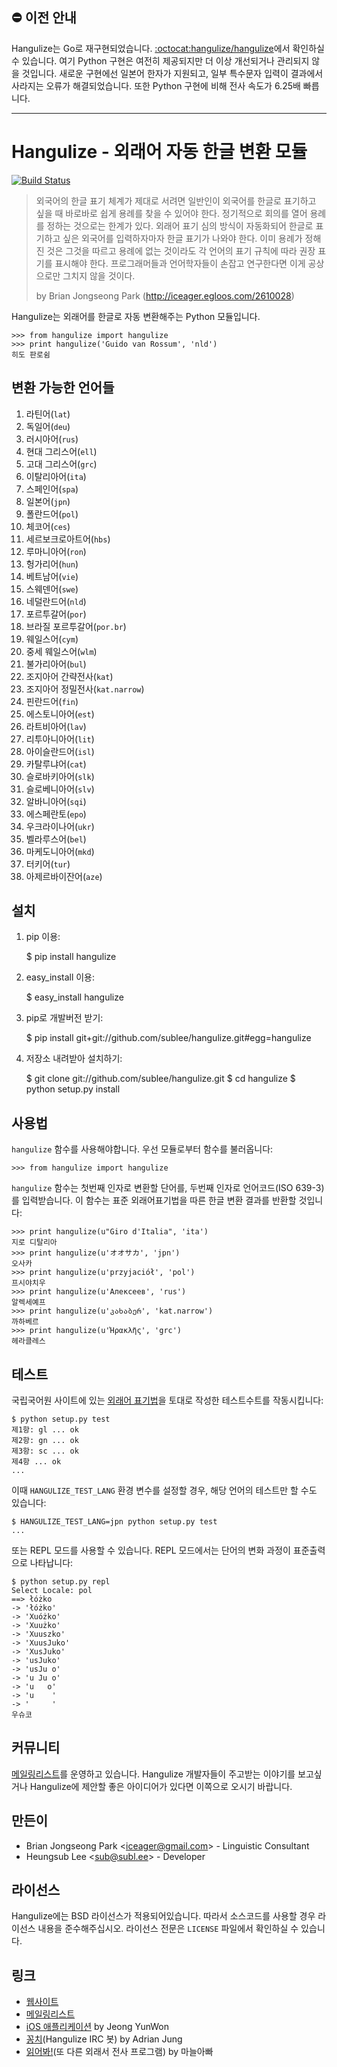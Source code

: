 ## ⛔️ 이전 안내

Hangulize는 Go로 재구현되었습니다.
[:octocat:hangulize/hangulize](https://github.com/hangulize/hangulize)에서 확인하실 수 있습니다.
여기 Python 구현은 여전히 제공되지만 더 이상 개선되거나 관리되지 않을 것입니다.
새로운 구현에선 일본어 한자가 지원되고, 일부 특수문자 입력이 결과에서 사라지는 오류가 해결되었습니다.
또한 Python 구현에 비해 전사 속도가 6.25배 빠릅니다.

----

Hangulize - 외래어 자동 한글 변환 모듈
======================================

[![Build Status](https://secure.travis-ci.org/sublee/hangulize.png?branch=master)](http://travis-ci.org/sublee/hangulize)

> 외국어의 한글 표기 체계가 제대로 서려면 일반인이 외국어를 한글로
> 표기하고 싶을 때 바로바로 쉽게 용례를 찾을 수 있어야 한다. 정기적으로
> 회의를 열어 용례를 정하는 것으로는 한계가 있다. 외래어 표기 심의 방식이
> 자동화되어 한글로 표기하고 싶은 외국어를 입력하자마자 한글 표기가
> 나와야 한다. 이미 용례가 정해진 것은 그것을 따르고 용례에 없는 것이라도
> 각 언어의 표기 규칙에 따라 권장 표기를 표시해야 한다. 프로그래머들과
> 언어학자들이 손잡고 연구한다면 이게 공상으로만 그치지 않을 것이다.
>
> by Brian Jongseong Park (<http://iceager.egloos.com/2610028>)

Hangulize는 외래어를 한글로 자동 변환해주는 Python 모듈입니다.

    >>> from hangulize import hangulize
    >>> print hangulize('Guido van Rossum', 'nld')
    히도 판로쉼

변환 가능한 언어들
------------------

1. 라틴어(`lat`)
1. 독일어(`deu`)
1. 러시아어(`rus`)
1. 현대 그리스어(`ell`)
1. 고대 그리스어(`grc`)
1. 이탈리아어(`ita`)
1. 스페인어(`spa`)
1. 일본어(`jpn`)
1. 폴란드어(`pol`)
1. 체코어(`ces`)
1. 세르보크로아트어(`hbs`)
1. 루마니아어(`ron`)
1. 헝가리어(`hun`)
1. 베트남어(`vie`)
1. 스웨덴어(`swe`)
1. 네덜란드어(`nld`)
1. 포르투갈어(`por`)
1. 브라질 포르투갈어(`por.br`)
1. 웨일스어(`cym`)
1. 중세 웨일스어(`wlm`)
1. 불가리아어(`bul`)
1. 조지아어 간략전사(`kat`)
1. 조지아어 정밀전사(`kat.narrow`)
1. 핀란드어(`fin`)
1. 에스토니아어(`est`)
1. 라트비아어(`lav`)
1. 리투아니아어(`lit`)
1. 아이슬란드어(`isl`)
1. 카탈루냐어(`cat`)
1. 슬로바키아어(`slk`)
1. 슬로베니아어(`slv`)
1. 알바니아어(`sqi`)
1. 에스페란토(`epo`)
1. 우크라이나어(`ukr`)
1. 벨라루스어(`bel`)
1. 마케도니아어(`mkd`)
1. 터키어(`tur`)
1. 아제르바이잔어(`aze`)

설치
----

1. pip 이용:

    $ pip install hangulize

1. easy_install 이용:

    $ easy_install hangulize

1. pip로 개발버전 받기:

    $ pip install git+git://github.com/sublee/hangulize.git#egg=hangulize

1. 저장소 내려받아 설치하기:

    $ git clone git://github.com/sublee/hangulize.git
    $ cd hangulize
    $ python setup.py install

사용법
------

`hangulize` 함수를 사용해야합니다. 우선 모듈로부터 함수를 불러옵니다:

    >>> from hangulize import hangulize

`hangulize` 함수는 첫번째 인자로 변환할 단어를, 두번째 인자로 언어코드(ISO
639-3)를 입력받습니다. 이 함수는 표준 외래어표기법을 따른 한글 변환 결과를
반환할 것입니다:

    >>> print hangulize(u"Giro d'Italia", 'ita')
    지로 디탈리아
    >>> print hangulize(u'オオサカ', 'jpn')
    오사카
    >>> print hangulize(u'przyjaciół', 'pol')
    프시야치우
    >>> print hangulize(u'Алексеев', 'rus')
    알렉세예프
    >>> print hangulize(u'კახაბერ', 'kat.narrow')
    까하베르
    >>> print hangulize(u'Ἡρακλῆς', 'grc')
    헤라클레스

테스트
------

국립국어원 사이트에 있는 [외래어 표기법][1]을 토대로 작성한 테스트수트를
작동시킵니다:

    $ python setup.py test
    제1항: gl ... ok
    제2항: gn ... ok
    제3항: sc ... ok
    제4항 ... ok
    ...

이때 `HANGULIZE_TEST_LANG` 환경 변수를 설정할 경우, 해당 언어의 테스트만
할 수도 있습니다:

    $ HANGULIZE_TEST_LANG=jpn python setup.py test
    ...

또는 REPL 모드를 사용할 수 있습니다. REPL 모드에서는 단어의 변화 과정이
표준출력으로 나타납니다:

    $ python setup.py repl
    Select Locale: pol
    ==> łóżko
    -> 'łóżko'
    -> 'Xuóżko'
    -> 'Xuużko'
    -> 'Xuuszko'
    -> 'XuusJuko'
    -> 'XusJuko'
    -> 'usJuko'
    -> 'usJu o'
    -> 'u Ju o'
    -> 'u   o'
    -> 'u    '
    -> '     '
    우슈코

커뮤니티
--------

[메일링리스트][]를 운영하고 있습니다. Hangulize 개발자들이 주고받는 이야기를
보고싶거나 Hangulize에 제안할 좋은 아이디어가 있다면 이쪽으로 오시기 바랍니다.

만든이
------

- Brian Jongseong Park <<iceager@gmail.com>> - Linguistic Consultant
- Heungsub Lee <<sub@subl.ee>> - Developer

라이선스
--------

Hangulize에는 BSD 라이선스가 적용되어있습니다. 따라서 소스코드를 사용할
경우 라이선스 내용을 준수해주십시오. 라이선스 전문은 `LICENSE` 파일에서
확인하실 수 있습니다.

 [1]: http://www.korean.go.kr/front/page/pageView.do?page_id=P000105&mn_id=97

링크
----

- [웹사이트][]
- [메일링리스트][]
- [iOS 애플리케이션][] by Jeong YunWon
- [꽁치][](Hangulize IRC 봇) by Adrian Jung
- [읽어봐!][](또 다른 외래서 전사 프로그램) by 마늘아빠

 [웹사이트]: http://www.hangulize.org/
 [메일링리스트]: http://groups.google.com/group/hangulize
 [iOS 애플리케이션]: https://github.com/youknowone/hangulize-ios
 [꽁치]: https://github.com/kkung/kkongchi
 [읽어봐!]: http://socoop.net/ilgoba
